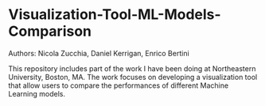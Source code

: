 # Visualization-Tool-ML-Models-Comparison

Authors: Nicola Zucchia, Daniel Kerrigan, Enrico Bertini

This repository includes part of the work I have been doing at Northeastern University, Boston, MA. 
The work focuses on developing a visualization tool that allow users to compare the performances of different Machine Learning models.
